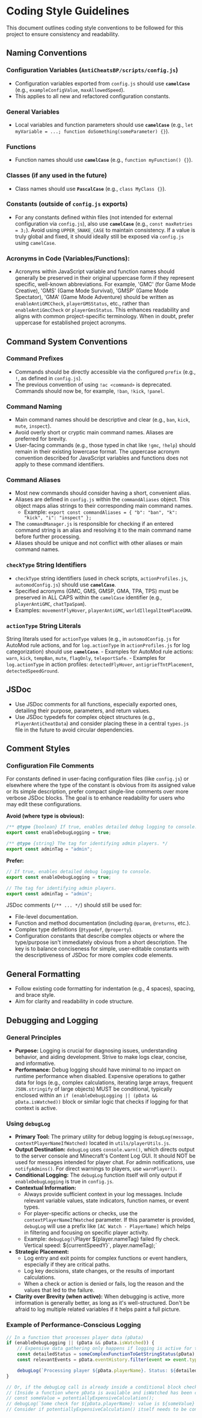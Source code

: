 # Coding Style Guidelines

This document outlines coding style conventions to be followed for this project to ensure consistency and readability.

## Naming Conventions

### Configuration Variables (`AntiCheatsBP/scripts/config.js`)
*   Configuration variables exported from `config.js` should use **`camelCase`** (e.g., `exampleConfigValue`, `maxAllowedSpeed`).
*   This applies to all new and refactored configuration constants.

### General Variables
*   Local variables and function parameters should use **`camelCase`** (e.g., `let myVariable = ...; function doSomething(someParameter) {}`).

### Functions
*   Function names should use **`camelCase`** (e.g., `function myFunction() {}`).

### Classes (if any used in the future)
*   Class names should use **`PascalCase`** (e.g., `class MyClass {}`).

### Constants (outside of `config.js` exports)
*   For any constants defined within files (not intended for external configuration via `config.js`), also use **`camelCase`** (e.g., `const maxRetries = 3;`). Avoid using `UPPER_SNAKE_CASE` to maintain consistency. If a value is truly global and fixed, it should ideally still be exposed via `config.js` using `camelCase`.

### Acronyms in Code (Variables/Functions):
*   Acronyms within JavaScript variable and function names should generally be preserved in their original uppercase form if they represent specific, well-known abbreviations. For example, 'GMC' (for Game Mode Creative), 'GMS' (Game Mode Survival), 'GMSP' (Game Mode Spectator), 'GMA' (Game Mode Adventure) should be written as `enableAntiGMCCheck`, `playerGMSStatus`, etc., rather than `enableAntiGmcCheck` or `playerGmsStatus`. This enhances readability and aligns with common project-specific terminology. When in doubt, prefer uppercase for established project acronyms.

## Command System Conventions

### Command Prefixes
- Commands should be directly accessible via the configured `prefix` (e.g., `!`, as defined in `config.js`).
- The previous convention of using `!ac <command>` is deprecated. Commands should now be, for example, `!ban`, `!kick`, `!panel`.

### Command Naming
- Main command names should be descriptive and clear (e.g., `ban`, `kick`, `mute`, `inspect`).
- Avoid overly short or cryptic main command names. Aliases are preferred for brevity.
- User-facing commands (e.g., those typed in chat like `!gmc`, `!help`) should remain in their existing lowercase format. The uppercase acronym convention described for JavaScript variables and functions does not apply to these command identifiers.

### Command Aliases
- Most new commands should consider having a short, convenient alias.
- Aliases are defined in `config.js` within the `commandAliases` object. This object maps alias strings to their corresponding main command names.
  - Example: `export const commandAliases = { "b": "ban", "k": "kick", "i": "inspect" };`
- The `commandManager.js` is responsible for checking if an entered command string is an alias and resolving it to the main command name before further processing.
- Aliases should be unique and not conflict with other aliases or main command names.

### `checkType` String Identifiers
*   `checkType` string identifiers (used in check scripts, `actionProfiles.js`, `automodConfig.js`) should use **`camelCase`**.
*   Specified acronyms (GMC, GMS, GMSP, GMA, TPA, TPS) must be preserved in ALL CAPS within the `camelCase` identifier (e.g., `playerAntiGMC`, `chatTpaSpam`).
*   Examples: `movementFlyHover`, `playerAntiGMC`, `worldIllegalItemPlaceGMA`.

### `actionType` String Literals
String literals used for `actionType` values (e.g., in `automodConfig.js` for AutoMod rule actions, and for `log.actionType` in `actionProfiles.js` for log categorization) should use **`camelCase`**.
    - Examples for AutoMod rule actions: `warn`, `kick`, `tempBan`, `mute`, `flagOnly`, `teleportSafe`.
    - Examples for `log.actionType` in action profiles: `detectedFlyHover`, `antigriefTntPlacement`, `detectedSpeedGround`.

## JSDoc
*   Use JSDoc comments for all functions, especially exported ones, detailing their purpose, parameters, and return values.
*   Use JSDoc typedefs for complex object structures (e.g., `PlayerAntiCheatData`) and consider placing these in a central `types.js` file in the future to avoid circular dependencies.

## Comment Styles

### Configuration File Comments
For constants defined in user-facing configuration files (like `config.js`) or elsewhere where the type of the constant is obvious from its assigned value or its simple description, prefer compact single-line comments over more verbose JSDoc blocks. The goal is to enhance readability for users who may edit these configurations.

**Avoid (where type is obvious):**
```javascript
/** @type {boolean} If true, enables detailed debug logging to console. */
export const enableDebugLogging = true;

/** @type {string} The tag for identifying admin players. */
export const adminTag = "admin";
```

**Prefer:**
```javascript
// If true, enables detailed debug logging to console.
export const enableDebugLogging = true;

// The tag for identifying admin players.
export const adminTag = "admin";
```

JSDoc comments (`/** ... */`) should still be used for:
- File-level documentation.
- Function and method documentation (including `@param`, `@returns`, etc.).
- Complex type definitions (`@typedef`, `@property`).
- Configuration constants that describe complex objects or where the type/purpose isn't immediately obvious from a short description.
The key is to balance conciseness for simple, user-editable constants with the descriptiveness of JSDoc for more complex code elements.

## General Formatting
*   Follow existing code formatting for indentation (e.g., 4 spaces), spacing, and brace style.
*   Aim for clarity and readability in code structure.

## Debugging and Logging
### General Principles
- **Purpose:** Logging is crucial for diagnosing issues, understanding behavior, and aiding development. Strive to make logs clear, concise, and informative.
- **Performance:** Debug logging should have minimal to no impact on runtime performance when disabled. Expensive operations to gather data for logs (e.g., complex calculations, iterating large arrays, frequent `JSON.stringify` of large objects) MUST be conditional, typically enclosed within an `if (enableDebugLogging || (pData && pData.isWatched))` block or similar logic that checks if logging for that context is active.

### Using `debugLog`
- **Primary Tool:** The primary utility for debug logging is `debugLog(message, contextPlayerNameIfWatched)` located in `utils/playerUtils.js`.
- **Output Destination:** `debugLog` uses `console.warn()`, which directs output to the server console and Minecraft's Content Log GUI. It should NOT be used for messages intended for player chat. For admin notifications, use `notifyAdmins()`. For direct warnings to players, use `warnPlayer()`.
- **Conditional Logging:** The `debugLog` function itself will only output if `enableDebugLogging` is true in `config.js`.
- **Contextual Information:**
    - Always provide sufficient context in your log messages. Include relevant variable values, state indicators, function names, or event types.
    - For player-specific actions or checks, use the `contextPlayerNameIfWatched` parameter. If this parameter is provided, `debugLog` will use a prefix like `[AC Watch - PlayerName]` which helps in filtering and focusing on specific player activity.
    - Example: `debugLog(\`Player ${player.nameTag} failed fly check. Vertical speed: ${currentSpeedY}\`, player.nameTag);`
- **Strategic Placement:**
    - Log entry and exit points for complex functions or event handlers, especially if they are critical paths.
    - Log key decisions, state changes, or the results of important calculations.
    - When a check or action is denied or fails, log the reason and the values that led to the failure.
- **Clarity over Brevity (when active):** When debugging is active, more information is generally better, as long as it's well-structured. Don't be afraid to log multiple related variables if it helps paint a full picture.

### Example of Performance-Conscious Logging

```javascript
// In a function that processes player data (pData)
if (enableDebugLogging || (pData && pData.isWatched)) {
    // Expensive data gathering only happens if logging is active for this context
    const detailedStatus = someComplexFunctionToGetStringStatus(pData);
    const relevantEvents = pData.eventHistory.filter(event => event.type === 'critical').map(event => event.id);

    debugLog(`Processing player ${pData.playerName}. Status: ${detailedStatus}. Critical Event IDs: ${JSON.stringify(relevantEvents)}.`, pData.playerName);
}

// Or, if the debugLog call is already inside a conditional block checking for isWatched:
// (Inside a function where pData is available and isWatched has been checked)
// const someValue = potentiallyExpensiveCalculation();
// debugLog(`Some check for ${pData.playerName}: value is ${someValue}`, pData.playerName);
// Consider if potentiallyExpensiveCalculation() itself needs to be conditional if it's very heavy.
```
